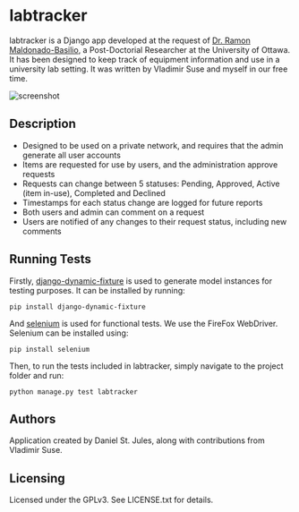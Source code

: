 labtracker
===========

labtracker is a Django app developed at the request of [Dr. Ramon Maldonado-Basilio](<http://ptlab.site.uottawa.ca/dr-ramon-maldonado-basilio/>), a Post-Doctorial Researcher at the University of Ottawa. It has been designed to keep track of equipment information and use in a university lab setting. It was written by Vladimir Suse and myself in our free time.

![screenshot](http://danielstjules.com/labtracker/screenshot.gif)

Description
-----------

* Designed to be used on a private network, and requires that the admin generate all user accounts
* Items are requested for use by users, and the administration approve requests
* Requests can change between 5 statuses: Pending, Approved, Active (item in-use), Completed and Declined
* Timestamps for each status change are logged for future reports
* Both users and admin can comment on a request
* Users are notified of any changes to their request status, including new comments

Running Tests
-------------

Firstly, [django-dynamic-fixture](https://github.com/paulocheque/django-dynamic-fixture) is used to generate model instances for testing purposes. It can be installed by running:

	pip install django-dynamic-fixture

And [selenium](http://selenium-python.readthedocs.org/en/latest/) is used for functional tests. We use the FireFox WebDriver. Selenium can be installed using:

	pip install selenium

Then, to run the tests included in labtracker, simply navigate to the project folder and run:

	python manage.py test labtracker

Authors
-------

Application created by Daniel St. Jules, along with contributions from Vladimir Suse.

Licensing
---------

Licensed under the GPLv3. See LICENSE.txt for details.
